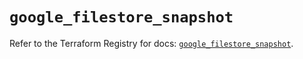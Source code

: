 # `google_filestore_snapshot`

Refer to the Terraform Registry for docs: [`google_filestore_snapshot`](https://registry.terraform.io/providers/hashicorp/google-beta/5.26.0/docs/resources/google_filestore_snapshot).
